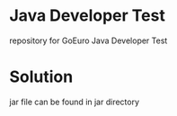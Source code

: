 # Java Developer Test
repository for GoEuro Java Developer Test
# Solution
jar file can be found in jar directory
